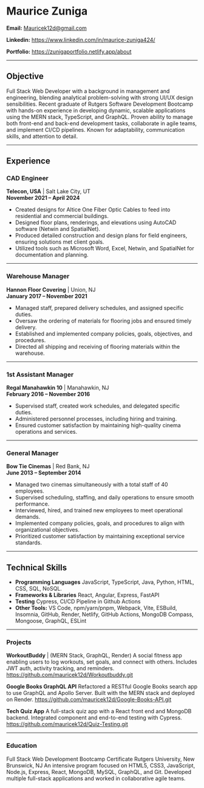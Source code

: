# Maurice Zuniga

**Email:** Mauricek12d@gmail.com  

**Linkedin:** https://www.linkedin.com/in/maurice-zuniga424/

**Portfolio:** https://zunigaportfolio.netlify.app/about

---

## Objective  
Full Stack Web Developer with a background in management and engineering, blending analytical problem-solving with strong UI/UX design sensibilities. Recent graduate of Rutgers Software Development Bootcamp with hands-on experience in developing dynamic, scalable applications using the MERN stack, TypeScript, and GraphQL. Proven ability to manage both front-end and back-end development tasks, collaborate in agile teams, and implement CI/CD pipelines. Known for adaptability, communication skills, and attention to detail.

---

## Experience  

### CAD Engineer  
**Telecon, USA** | Salt Lake City, UT  
**November 2021 – April 2024**  
- Created designs for Altice One Fiber Optic Cables to feed into residential and commercial buildings.  
- Designed floor plans, renderings, and elevations using AutoCAD software (Netwin and SpatialNet).  
- Produced detailed construction and design plans for field engineers, ensuring solutions met client goals.  
- Utilized tools such as Microsoft Word, Excel, Netwin, and SpatialNet for documentation and planning.  

---

### Warehouse Manager  
**Hannon Floor Covering** | Union, NJ  
**January 2017 – November 2021**  
- Managed staff, prepared delivery schedules, and assigned specific duties.  
- Oversaw the ordering of materials for flooring jobs and ensured timely delivery.  
- Established and implemented company policies, goals, objectives, and procedures.  
- Directed all shipping and receiving of flooring materials within the warehouse.  

---

### 1st Assistant Manager  
**Regal Manahawkin 10** | Manahawkin, NJ  
**February 2016 – November 2016**  
- Supervised staff, created work schedules, and delegated specific duties.  
- Administered personnel processes, including hiring and training.  
- Ensured customer satisfaction by maintaining high-quality cinema operations and services.  

---

### General Manager  
**Bow Tie Cinemas** | Red Bank, NJ  
**June 2013 – September 2014**  
- Managed two cinemas simultaneously with a total staff of 40 employees.  
- Supervised scheduling, staffing, and daily operations to ensure smooth performance.  
- Interviewed, hired, and trained new employees to meet operational demands.  
- Implemented company policies, goals, and procedures to align with organizational objectives.  
- Prioritized customer satisfaction by maintaining exceptional service standards.  

---

## Technical Skills  
- **Programming Languages** JavaScript, TypeScript, Java, Python, HTML, CSS, SQL, NoSQL.
- **Frameworks & Libraries** React, Angular, Express, FastAPI
- **Testing** Cypress, CI/CD Pipeline in Github Actions 
- **Other Tools:** VS Code, npm/yarn/pnpm, Webpack, Vite, ESBuild, Insomnia, GitHub, Render, Netlify, GitHub Actions, MongoDB Compass, Mongoose, GraphQL, ESLint

---

### Projects
**WorkoutBuddy** | (MERN Stack, GraphQL, Render)
A social fitness app enabling users to log workouts, set goals, and connect with others. Includes JWT auth, activity tracking, and reminders.
https://github.com/mauricek12d/Workoutbuddy.git

**Google Books GraphQL API** 
Refactored a RESTful Google Books search app to use GraphQL and Apollo Server. Built with the MERN stack and deployed on Render.
https://github.com/mauricek12d/Google-Books-API.git

**Tech Quiz App**
A full-stack quiz app with a React front end and MongoDB backend. Integrated component and end-to-end testing with Cypress.
https://github.com/mauricek12d/Quiz-Testing.git

---
### Education
Full Stack Web Development Bootcamp Certificate
Rutgers University, New Brunswick, NJ
An intensive program focused on HTML5, CSS3, JavaScript, Node.js, Express, React, MongoDB, MySQL, GraphQL, and Git. Developed multiple full-stack applications and worked in collaborative agile teams.







